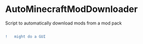 # AutoMinecraftModDownloader
Script to automatically download mods from a mod pack
```diff 

!   might do a GUI



```
